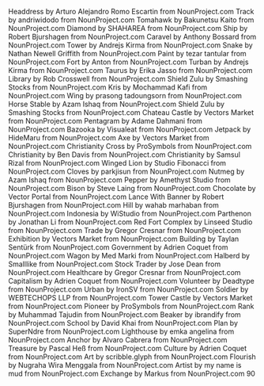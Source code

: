 Headdress by Arturo Alejandro Romo Escartin from NounProject.com
Track by andriwidodo from NounProject.com
Tomahawk by Bakunetsu Kaito from NounProject.com
Diamond by SHAHAREA from NounProject.com
Ship by Robert Bjurshagen from NounProject.com
Caravel by Anthony Bossard from NounProject.com
Tower by Andrejs Kirma from NounProject.com
Snake by Nathan Newell Griffith from NounProject.com
Paint by tezar tantular from NounProject.com
Fort by Anton from NounProject.com
Turban by Andrejs Kirma from NounProject.com
Taurus by Erika Jasso from NounProject.com
Library by Rob Crosswell from NounProject.com
Shield Zulu by Smashing Stocks from NounProject.com
Kris by Mochammad Kafi from NounProject.com
Wing by prasong tadoungsorn from NounProject.com
Horse Stable by Azam Ishaq from NounProject.com
Shield Zulu by Smashing Stocks from NounProject.com
Chateau Castle by Vectors Market from NounProject.com
Pentagram by Adame Dahmani from NounProject.com
Bazooka by Visualeat from NounProject.com
Jetpack by HideMaru from NounProject.com
Axe by Vectors Market from NounProject.com
Christianity Cross by ProSymbols from NounProject.com
Christianity by Ben Davis from NounProject.com
Christianity by Samsul Rizal from NounProject.com
Winged Lion by Studio Fibonacci from NounProject.com
Cloves by parkjisun from NounProject.com
Nutmeg by Azam Ishaq from NounProject.com
Pepper by Amethyst Studio from NounProject.com
Bison by Steve Laing from NounProject.com
Chocolate by Vector Portal from NounProject.com
Lance With Banner by Robert Bjurshagen from NounProject.com
Hill by wahab marhaban from NounProject.com
Indonesia by WiStudio from NounProject.com
Parthenon by Jonathan Li from NounProject.com
Red Fort Complex by Linseed Studio from NounProject.com
Trade by Gregor Cresnar from NounProject.com
Exhibition by Vectors Market from NounProject.com
Building by Taylan Sentürk from NounProject.com
Government by Adrien Coquet from NounProject.com
Wagon by Med Marki from NounProject.com
Halberd by Smalllike from NounProject.com
Stock Trader by Jose Dean from NounProject.com
Healthcare by Gregor Cresnar from NounProject.com
Capitalism by Adrien Coquet from NounProject.com
Volunteer by Deadtype from NounProject.com
Urban by IronSV from NounProject.com
Soldier by WEBTECHOPS LLP from NounProject.com
Tower Castle by Vectors Market from NounProject.com
Pioneer by ProSymbols from NounProject.com
Rank by Muhammad Tajudin from NounProject.com
Beaker by ibrandify from NounProject.com
School by David Khai from NounProject.com
Plan by SuperNdre from NounProject.com
Lighthouse by emka angelina from NounProject.com
Anchor by Alvaro Cabrera from NounProject.com
Treasure by Pascal Heß from NounProject.com
Culture by Adrien Coquet from NounProject.com
Art by scribble.glyph from NounProject.com
Flourish by Nugraha Wira Menggala from NounProject.com
Artist by my name is mud from NounProject.com
Exchange by Markus from NounProject.com
90
